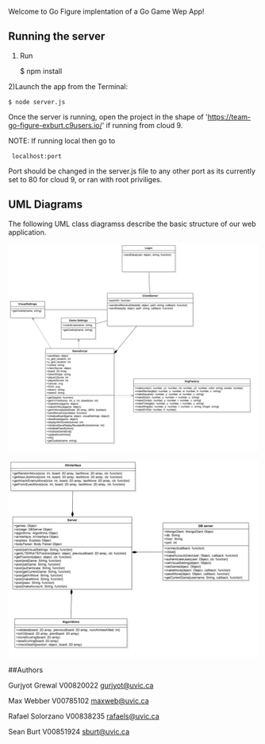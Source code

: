 Welcome to Go Figure implentation of a Go Game Wep App!


## Running the server


1) Run

    $ npm install 

2)Launch the app from the Terminal:

    $ node server.js

Once the server is running, open the project in the shape of 'https://team-go-figure-exburt.c9users.io/' if running from cloud 9.

NOTE: 
If running local then go to

     localhost:port

 Port should be changed in the server.js file to any other port as its currently set to 80 for cloud 9, or ran with root priviliges. 
 
## UML Diagrams
 
 The following UML class diagramss describe the basic structure of our web application. 
 
 ![Basic Class Diagram](/docs/frond_end.jpg "Front End Class Diagram")
 
 ![Basic Class Diagram](/docs/back_end.jpg "Back End Class Diagram")
 
 
##Authors
 
Gurjyot Grewal
V00820022
gurjyot@uvic.ca

Max Webber
V00785102
maxweb@uvic.ca

Rafael Solorzano
V00838235
rafaels@uvic.ca

Sean Burt
V00851924
sburt@uvic.ca

 
 

